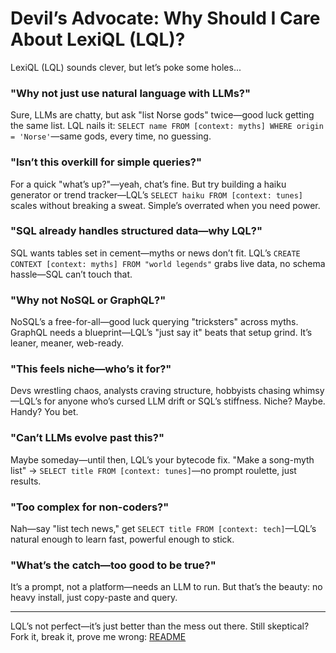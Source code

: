 # Devil’s Advocate: Why Should I Care About LexiQL (LQL)?

LexiQL (LQL) sounds clever, but let’s poke some holes...

### "Why not just use natural language with LLMs?"
Sure, LLMs are chatty, but ask "list Norse gods" twice—good luck getting the same list. LQL nails it: `SELECT name FROM [context: myths] WHERE origin = 'Norse'`—same gods, every time, no guessing.

### "Isn’t this overkill for simple queries?"
For a quick "what’s up?"—yeah, chat’s fine. But try building a haiku generator or trend tracker—LQL’s `SELECT haiku FROM [context: tunes]` scales without breaking a sweat. Simple’s overrated when you need power.

### "SQL already handles structured data—why LQL?"
SQL wants tables set in cement—myths or news don’t fit. LQL’s `CREATE CONTEXT [context: myths] FROM "world legends"` grabs live data, no schema hassle—SQL can’t touch that.

### "Why not NoSQL or GraphQL?"
NoSQL’s a free-for-all—good luck querying "tricksters" across myths. GraphQL needs a blueprint—LQL’s "just say it" beats that setup grind. It’s leaner, meaner, web-ready.

### "This feels niche—who’s it for?"
Devs wrestling chaos, analysts craving structure, hobbyists chasing whimsy—LQL’s for anyone who’s cursed LLM drift or SQL’s stiffness. Niche? Maybe. Handy? You bet.

### "Can’t LLMs evolve past this?"
Maybe someday—until then, LQL’s your bytecode fix. "Make a song-myth list" → `SELECT title FROM [context: tunes]`—no prompt roulette, just results.

### "Too complex for non-coders?"
Nah—say "list tech news," get `SELECT title FROM [context: tech]`—LQL’s natural enough to learn fast, powerful enough to stick.

### "What’s the catch—too good to be true?"
It’s a prompt, not a platform—needs an LLM to run. But that’s the beauty: no heavy install, just copy-paste and query.

---

LQL’s not perfect—it’s just better than the mess out there. Still skeptical? Fork it, break it, prove me wrong: [README](../README.md)
